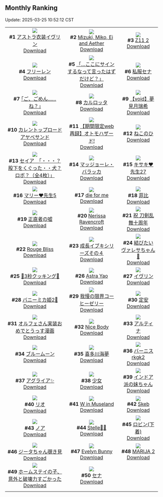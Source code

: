 ## Monthly Ranking
Update: 2025-03-25 10:52:12 CST

|      |      |      |
| :----: | :----: | :----: |
| ![](https://i.pixiv.re/c/240x480/img-master/img/2025/02/24/17/34/01/127586778_p0_master1200.jpg)<br>**#1** [アストラ衣装イヴリン](https://www.pixiv.net/artworks/127586778)<br>[Download](https://i.pixiv.re/img-original/img/2025/02/24/17/34/01/127586778_p0.jpg) | ![](https://i.pixiv.re/c/240x480/img-master/img/2025/02/23/00/39/51/127527951_p0_master1200.jpg)<br>**#2** [Mizuki, Miko, Ei and Aether](https://www.pixiv.net/artworks/127527951)<br>[Download](https://i.pixiv.re/img-original/img/2025/02/23/00/39/51/127527951_p0.png) | ![](https://i.pixiv.re/c/240x480/img-master/img/2025/02/23/14/46/30/127544534_p0_master1200.jpg)<br>**#3** [Z11 2](https://www.pixiv.net/artworks/127544534)<br>[Download](https://i.pixiv.re/img-original/img/2025/02/23/14/46/30/127544534_p0.png) |
| ![](https://i.pixiv.re/c/240x480/img-master/img/2025/02/24/00/00/25/127564261_p0_master1200.jpg)<br>**#4** [フリーレン](https://www.pixiv.net/artworks/127564261)<br>[Download](https://i.pixiv.re/img-original/img/2025/02/24/00/00/25/127564261_p0.jpg) | ![](https://i.pixiv.re/c/240x480/img-master/img/2025/02/24/03/17/32/127570166_p0_master1200.jpg)<br>**#5** [「…ここにサインするなって言ったはずだけど？」](https://www.pixiv.net/artworks/127570166)<br>[Download](https://i.pixiv.re/img-original/img/2025/02/24/03/17/32/127570166_p0.png) | ![](https://i.pixiv.re/c/240x480/img-master/img/2025/02/24/12/59/15/127579908_p0_master1200.jpg)<br>**#6** [私服セナ](https://www.pixiv.net/artworks/127579908)<br>[Download](https://i.pixiv.re/img-original/img/2025/02/24/12/59/15/127579908_p0.png) |
| ![](https://i.pixiv.re/c/240x480/img-master/img/2025/02/24/17/10/51/127586111_p0_master1200.jpg)<br>**#7** [｢ご、ごめん……ね？｣](https://www.pixiv.net/artworks/127586111)<br>[Download](https://i.pixiv.re/img-original/img/2025/02/24/17/10/51/127586111_p0.jpg) | ![](https://i.pixiv.re/c/240x480/img-master/img/2025/02/24/03/43/20/127570551_p0_master1200.jpg)<br>**#8** [カルロッタ](https://www.pixiv.net/artworks/127570551)<br>[Download](https://i.pixiv.re/img-original/img/2025/02/24/03/43/20/127570551_p0.png) | ![](https://i.pixiv.re/c/240x480/img-master/img/2025/02/24/00/00/35/127564304_p0_master1200.jpg)<br>**#9** [【void】夢見月瑞希](https://www.pixiv.net/artworks/127564304)<br>[Download](https://i.pixiv.re/img-original/img/2025/02/24/00/00/35/127564304_p0.jpg) |
| ![](https://i.pixiv.re/c/240x480/img-master/img/2025/02/24/17/25/42/127586522_p0_master1200.jpg)<br>**#10** [カレントップロードアヤベサンド](https://www.pixiv.net/artworks/127586522)<br>[Download](https://i.pixiv.re/img-original/img/2025/02/24/17/25/42/127586522_p0.png) | ![](https://i.pixiv.re/c/240x480/img-master/img/2025/02/24/10/45/27/127576920_p0_master1200.jpg)<br>**#11** [【期間限定web再録】オトモハザード!](https://www.pixiv.net/artworks/127576920)<br>[Download](https://i.pixiv.re/img-original/img/2025/02/24/10/45/27/127576920_p0.jpg) | ![](https://i.pixiv.re/c/240x480/img-master/img/2025/02/22/12/58/03/127502847_p0_master1200.jpg)<br>**#12** [ねこのひ](https://www.pixiv.net/artworks/127502847)<br>[Download](https://i.pixiv.re/img-original/img/2025/02/22/12/58/03/127502847_p0.jpg) |
| ![](https://i.pixiv.re/c/240x480/img-master/img/2025/02/23/08/00/06/127535608_p0_master1200.jpg)<br>**#13** [セイア　「・・・？股下をくぐった・・犬？ロボ？（全4枚）」](https://www.pixiv.net/artworks/127535608)<br>[Download](https://i.pixiv.re/img-original/img/2025/02/23/08/00/06/127535608_p0.jpg) | ![](https://i.pixiv.re/c/240x480/img-master/img/2025/02/25/22/00/08/127628502_p0_master1200.jpg)<br>**#14** [マッジョーレ・バラッカ](https://www.pixiv.net/artworks/127628502)<br>[Download](https://i.pixiv.re/img-original/img/2025/02/25/22/00/08/127628502_p0.jpg) | ![](https://i.pixiv.re/c/240x480/img-master/img/2025/02/24/17/50/53/127587274_p0_master1200.jpg)<br>**#15** [キサキ❤先生27](https://www.pixiv.net/artworks/127587274)<br>[Download](https://i.pixiv.re/img-original/img/2025/02/24/17/50/53/127587274_p0.png) |
| ![](https://i.pixiv.re/c/240x480/img-master/img/2025/02/24/17/50/05/127587240_p0_master1200.jpg)<br>**#16** [マリー❤先生5](https://www.pixiv.net/artworks/127587240)<br>[Download](https://i.pixiv.re/img-original/img/2025/02/24/17/50/05/127587240_p0.png) | ![](https://i.pixiv.re/c/240x480/img-master/img/2025/02/24/07/21/02/127573340_p0_master1200.jpg)<br>**#17** [die for me](https://www.pixiv.net/artworks/127573340)<br>[Download](https://i.pixiv.re/img-original/img/2025/02/24/07/21/02/127573340_p0.jpg) | ![](https://i.pixiv.re/c/240x480/img-master/img/2025/02/22/18/00/18/127510922_p0_master1200.jpg)<br>**#18** [菲比](https://www.pixiv.net/artworks/127510922)<br>[Download](https://i.pixiv.re/img-original/img/2025/02/22/18/00/18/127510922_p0.jpg) |
| ![](https://i.pixiv.re/c/240x480/img-master/img/2025/02/24/20/43/38/127593586_p0_master1200.jpg)<br>**#19** [正直者の嘘](https://www.pixiv.net/artworks/127593586)<br>[Download](https://i.pixiv.re/img-original/img/2025/02/24/20/43/38/127593586_p0.jpg) | ![](https://i.pixiv.re/c/240x480/img-master/img/2025/02/24/06/50/24/127572884_p0_master1200.jpg)<br>**#20** [Nerissa Ravencroft](https://www.pixiv.net/artworks/127572884)<br>[Download](https://i.pixiv.re/img-original/img/2025/02/24/06/50/24/127572884_p0.png) | ![](https://i.pixiv.re/c/240x480/img-master/img/2025/02/25/00/00/34/127601792_p0_master1200.jpg)<br>**#21** [祝 刀剣乱舞十周年](https://www.pixiv.net/artworks/127601792)<br>[Download](https://i.pixiv.re/img-original/img/2025/02/25/00/00/34/127601792_p0.jpg) |
| ![](https://i.pixiv.re/c/240x480/img-master/img/2025/02/23/01/03/33/127528816_p0_master1200.jpg)<br>**#22** [Rouge Bliss](https://www.pixiv.net/artworks/127528816)<br>[Download](https://i.pixiv.re/img-original/img/2025/02/23/01/03/33/127528816_p0.png) | ![](https://i.pixiv.re/c/240x480/img-master/img/2025/02/22/14/57/07/127505870_p0_master1200.jpg)<br>**#23** [成長イブキシリーズその４](https://www.pixiv.net/artworks/127505870)<br>[Download](https://i.pixiv.re/img-original/img/2025/02/22/14/57/07/127505870_p0.png) | ![](https://i.pixiv.re/c/240x480/img-master/img/2025/02/23/18/05/57/127550176_p0_master1200.jpg)<br>**#24** [結びたいヴァレサちゃん🎀](https://www.pixiv.net/artworks/127550176)<br>[Download](https://i.pixiv.re/img-original/img/2025/02/23/18/05/57/127550176_p0.png) |
| ![](https://i.pixiv.re/c/240x480/img-master/img/2025/02/24/20/27/04/127592919_p0_master1200.jpg)<br>**#25** [🍤3秒クッキング🍤](https://www.pixiv.net/artworks/127592919)<br>[Download](https://i.pixiv.re/img-original/img/2025/02/24/20/27/04/127592919_p0.png) | ![](https://i.pixiv.re/c/240x480/img-master/img/2025/02/22/04/47/37/127494117_p0_master1200.jpg)<br>**#26** [Astra Yao](https://www.pixiv.net/artworks/127494117)<br>[Download](https://i.pixiv.re/img-original/img/2025/02/22/04/47/37/127494117_p0.jpg) | ![](https://i.pixiv.re/c/240x480/img-master/img/2025/02/23/00/00/34/127526048_p0_master1200.jpg)<br>**#27** [イヴリン](https://www.pixiv.net/artworks/127526048)<br>[Download](https://i.pixiv.re/img-original/img/2025/02/23/00/00/34/127526048_p0.jpg) |
| ![](https://i.pixiv.re/c/240x480/img-master/img/2025/02/24/18/39/12/127589051_p0_master1200.jpg)<br>**#28** [バニーミカ姫2🥰](https://www.pixiv.net/artworks/127589051)<br>[Download](https://i.pixiv.re/img-original/img/2025/02/24/18/39/12/127589051_p0.png) | ![](https://i.pixiv.re/c/240x480/img-master/img/2025/02/23/07/30/01/127535167_p0_master1200.jpg)<br>**#29** [我慢の限界コーヒーゼリー](https://www.pixiv.net/artworks/127535167)<br>[Download](https://i.pixiv.re/img-original/img/2025/02/23/07/30/01/127535167_p0.jpg) | ![](https://i.pixiv.re/c/240x480/img-master/img/2025/02/23/19/24/54/127552818_p0_master1200.jpg)<br>**#30** [定安](https://www.pixiv.net/artworks/127552818)<br>[Download](https://i.pixiv.re/img-original/img/2025/02/23/19/24/54/127552818_p0.jpg) |
| ![](https://i.pixiv.re/c/240x480/img-master/img/2025/02/24/11/37/57/127578033_p0_master1200.jpg)<br>**#31** [オルフェさん実装おめでとうっす漫画](https://www.pixiv.net/artworks/127578033)<br>[Download](https://i.pixiv.re/img-original/img/2025/02/24/11/37/57/127578033_p0.jpg) | ![](https://i.pixiv.re/c/240x480/img-master/img/2025/02/24/23/26/40/127600369_p0_master1200.jpg)<br>**#32** [Nice Body](https://www.pixiv.net/artworks/127600369)<br>[Download](https://i.pixiv.re/img-original/img/2025/02/24/23/26/40/127600369_p0.jpg) | ![](https://i.pixiv.re/c/240x480/img-master/img/2025/02/24/21/31/08/127595556_p0_master1200.jpg)<br>**#33** [アルティナ](https://www.pixiv.net/artworks/127595556)<br>[Download](https://i.pixiv.re/img-original/img/2025/02/24/21/31/08/127595556_p0.jpg) |
| ![](https://i.pixiv.re/c/240x480/img-master/img/2025/02/22/20/38/28/127516912_p0_master1200.jpg)<br>**#34** [ブルームーン](https://www.pixiv.net/artworks/127516912)<br>[Download](https://i.pixiv.re/img-original/img/2025/02/22/20/38/28/127516912_p0.jpg) | ![](https://i.pixiv.re/c/240x480/img-master/img/2025/02/23/08/00/03/127535593_p0_master1200.jpg)<br>**#35** [喜多川海夢](https://www.pixiv.net/artworks/127535593)<br>[Download](https://i.pixiv.re/img-original/img/2025/02/23/08/00/03/127535593_p0.jpg) | ![](https://i.pixiv.re/c/240x480/img-master/img/2025/02/22/00/00/52/127487228_p0_master1200.jpg)<br>**#36** [バーニスrkgk2](https://www.pixiv.net/artworks/127487228)<br>[Download](https://i.pixiv.re/img-original/img/2025/02/22/00/00/52/127487228_p0.jpg) |
| ![](https://i.pixiv.re/c/240x480/img-master/img/2025/02/25/19/40/27/127623548_p0_master1200.jpg)<br>**#37** [アグライア✨](https://www.pixiv.net/artworks/127623548)<br>[Download](https://i.pixiv.re/img-original/img/2025/02/25/19/40/27/127623548_p0.png) | ![](https://i.pixiv.re/c/240x480/img-master/img/2025/02/23/15/14/05/127545249_p0_master1200.jpg)<br>**#38** [少女](https://www.pixiv.net/artworks/127545249)<br>[Download](https://i.pixiv.re/img-original/img/2025/02/23/15/14/05/127545249_p0.jpg) | ![](https://i.pixiv.re/c/240x480/img-master/img/2025/02/24/18/16/53/127588297_p0_master1200.jpg)<br>**#39** [インドア派の妹ちゃん](https://www.pixiv.net/artworks/127588297)<br>[Download](https://i.pixiv.re/img-original/img/2025/02/24/18/16/53/127588297_p0.jpg) |
| ![](https://i.pixiv.re/c/240x480/img-master/img/2025/02/22/18/22/49/127511850_p0_master1200.jpg)<br>**#40** [リオ](https://www.pixiv.net/artworks/127511850)<br>[Download](https://i.pixiv.re/img-original/img/2025/02/22/18/22/49/127511850_p0.jpg) | ![](https://i.pixiv.re/c/240x480/img-master/img/2025/02/24/09/13/29/127575137_p0_master1200.jpg)<br>**#41** [W in Museland](https://www.pixiv.net/artworks/127575137)<br>[Download](https://i.pixiv.re/img-original/img/2025/02/24/09/13/29/127575137_p0.jpg) | ![](https://i.pixiv.re/c/240x480/img-master/img/2025/02/25/12/54/56/127614878_p0_master1200.jpg)<br>**#42** [Skeb](https://www.pixiv.net/artworks/127614878)<br>[Download](https://i.pixiv.re/img-original/img/2025/02/25/12/54/56/127614878_p0.jpg) |
| ![](https://i.pixiv.re/c/240x480/img-master/img/2025/02/22/17/37/25/127503605_p0_master1200.jpg)<br>**#43** [ノア](https://www.pixiv.net/artworks/127503605)<br>[Download](https://i.pixiv.re/img-original/img/2025/02/22/17/37/25/127503605_p0.png) | ![](https://i.pixiv.re/c/240x480/img-master/img/2025/02/24/08/27/23/127574324_p0_master1200.jpg)<br>**#44** [Stelle🛒🌟](https://www.pixiv.net/artworks/127574324)<br>[Download](https://i.pixiv.re/img-original/img/2025/02/24/08/27/23/127574324_p0.jpg) | ![](https://i.pixiv.re/c/240x480/img-master/img/2025/02/24/00/00/42/127564328_p0_master1200.jpg)<br>**#45** [ロビン(下着)](https://www.pixiv.net/artworks/127564328)<br>[Download](https://i.pixiv.re/img-original/img/2025/02/24/00/00/42/127564328_p0.jpg) |
| ![](https://i.pixiv.re/c/240x480/img-master/img/2025/02/24/00/00/49/127564344_p0_master1200.jpg)<br>**#46** [ジータちゃん覗き見](https://www.pixiv.net/artworks/127564344)<br>[Download](https://i.pixiv.re/img-original/img/2025/02/24/00/00/49/127564344_p0.jpg) | ![](https://i.pixiv.re/c/240x480/img-master/img/2025/02/22/22/51/55/127522758_p0_master1200.jpg)<br>**#47** [Evelyn Bunny](https://www.pixiv.net/artworks/127522758)<br>[Download](https://i.pixiv.re/img-original/img/2025/02/22/22/51/55/127522758_p0.jpg) | ![](https://i.pixiv.re/c/240x480/img-master/img/2025/02/24/07/41/33/127573626_p0_master1200.jpg)<br>**#48** [MARIJA 2](https://www.pixiv.net/artworks/127573626)<br>[Download](https://i.pixiv.re/img-original/img/2025/02/24/07/41/33/127573626_p0.jpg) |
| ![](https://i.pixiv.re/c/240x480/img-master/img/2025/02/25/13/32/18/127615441_p0_master1200.jpg)<br>**#49** [ホームステイの子、意外と破壊力すごかった](https://www.pixiv.net/artworks/127615441)<br>[Download](https://i.pixiv.re/img-original/img/2025/02/25/13/32/18/127615441_p0.jpg) | ![](https://i.pixiv.re/c/240x480/img-master/img/2025/02/26/00/00/18/127633206_p0_master1200.jpg)<br>**#50** [セナ](https://www.pixiv.net/artworks/127633206)<br>[Download](https://i.pixiv.re/img-original/img/2025/02/26/00/00/18/127633206_p0.jpg) |
|      |
